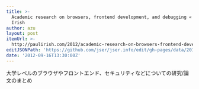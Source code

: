 ```yaml
---
title: >-
  Academic research on browsers, frontend development, and debugging « Paul
  Irish
author: azu
layout: post
itemUrl: >-
  http://paulirish.com/2012/academic-research-on-browsers-frontend-development-and-debugging/
editJSONPath: 'https://github.com/jser/jser.info/edit/gh-pages/data/2012/09/index.json'
date: '2012-09-16T13:30:00Z'
---
```

大学レベルのブラウザやフロントエンド、セキュリティなどについての研究/論文のまとめ
